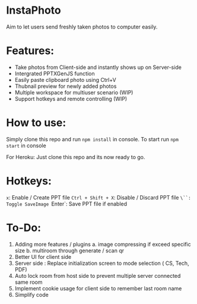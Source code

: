 # **InstaPhoto**
Aim to let users send freshly taken photos to computer easily.


# Features:
- Take photos from Client-side and instantly shows up on Server-side
- Intergrated PPTXGenJS function
- Easily paste clipboard photo using Ctrl+V
- Thubnail preview for newly added photos 
- Multiple workspace for multiuser scenario (WIP)
- Support hotkeys and remote controlling (WIP)

# How to use:

Simply clone this repo and run `npm install` in console.
To start run `npm start` in console

For Heroku:
Just clone this repo and its now ready to go. 

# Hotkeys:

`x`: Enable / Create PPT file 
`Ctrl + Shift + X`: Disable / Discard PPT file
`\``: Toggle SaveImage
`Enter`: Save PPT file if enabled


# To-Do:
 1. Adding more features / plugins
	a. image compressing if exceed specific size
	b. multiroom through generate / scan qr
 2. Better UI for client side
 3. Server side : Replace initialization screen to mode selection ( CS, Tech, PDF)
 4. Auto lock room from host side to prevent multiple server connected same room
 5. Implement cookie usage for client side to remember last room name
 99. Simplify code
